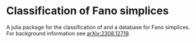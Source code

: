 # Classification of Fano simplices

A julia package for the classification of and a database for Fano simplices. For background information see [arXiv:2308.12719](https://arxiv.org/abs/2308.12719).
